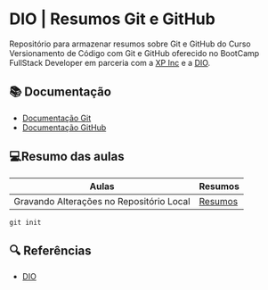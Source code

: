
# DIO | Resumos Git e GitHub

Repositório para armazenar resumos sobre Git e GitHub do Curso Versionamento de Código com Git e GitHub oferecido no BootCamp FullStack Developer em parceria com a [XP Inc](https://www.xpinc.com/) e a [DIO](https://web.dio.me/home).

## 📚 Documentação 
- [Documentação Git](https://git.scm.com/doc)
- [Documentação GitHub](https://docs.github.com/)

## 💻Resumo das aulas

| Aulas | Resumos |
|-------|---------|
|Gravando Alterações no Repositório Local | [Resumos](https://docs.google.com/document/d/1PoVjrNeuDtgQAOVE19lT4u8SYXj0U8dC2h5t9JhVnRY/edit?usp=sharing) |

```
git init
```
## 🔍 Referências
- [DIO](https://web.dio.me/home)
